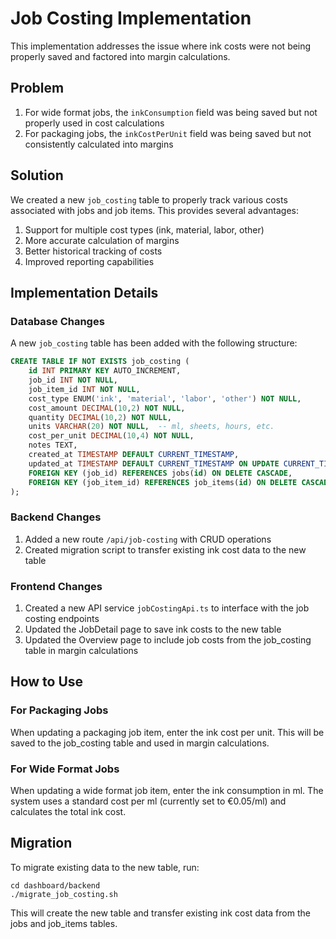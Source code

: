 # Job Costing Implementation

This implementation addresses the issue where ink costs were not being properly saved and factored into margin calculations.

## Problem

1. For wide format jobs, the `inkConsumption` field was being saved but not properly used in cost calculations
2. For packaging jobs, the `inkCostPerUnit` field was being saved but not consistently calculated into margins

## Solution

We created a new `job_costing` table to properly track various costs associated with jobs and job items. This provides several advantages:

1. Support for multiple cost types (ink, material, labor, other)
2. More accurate calculation of margins
3. Better historical tracking of costs
4. Improved reporting capabilities

## Implementation Details

### Database Changes

A new `job_costing` table has been added with the following structure:

```sql
CREATE TABLE IF NOT EXISTS job_costing (
    id INT PRIMARY KEY AUTO_INCREMENT,
    job_id INT NOT NULL,
    job_item_id INT NOT NULL,
    cost_type ENUM('ink', 'material', 'labor', 'other') NOT NULL,
    cost_amount DECIMAL(10,2) NOT NULL,
    quantity DECIMAL(10,2) NOT NULL,
    units VARCHAR(20) NOT NULL,  -- ml, sheets, hours, etc.
    cost_per_unit DECIMAL(10,4) NOT NULL,
    notes TEXT,
    created_at TIMESTAMP DEFAULT CURRENT_TIMESTAMP,
    updated_at TIMESTAMP DEFAULT CURRENT_TIMESTAMP ON UPDATE CURRENT_TIMESTAMP,
    FOREIGN KEY (job_id) REFERENCES jobs(id) ON DELETE CASCADE,
    FOREIGN KEY (job_item_id) REFERENCES job_items(id) ON DELETE CASCADE
);
```

### Backend Changes

1. Added a new route `/api/job-costing` with CRUD operations
2. Created migration script to transfer existing ink cost data to the new table

### Frontend Changes

1. Created a new API service `jobCostingApi.ts` to interface with the job costing endpoints
2. Updated the JobDetail page to save ink costs to the new table
3. Updated the Overview page to include job costs from the job_costing table in margin calculations

## How to Use

### For Packaging Jobs

When updating a packaging job item, enter the ink cost per unit. This will be saved to the job_costing table and used in margin calculations.

### For Wide Format Jobs

When updating a wide format job item, enter the ink consumption in ml. The system uses a standard cost per ml (currently set to €0.05/ml) and calculates the total ink cost.

## Migration

To migrate existing data to the new table, run:

```
cd dashboard/backend
./migrate_job_costing.sh
```

This will create the new table and transfer existing ink cost data from the jobs and job_items tables. 